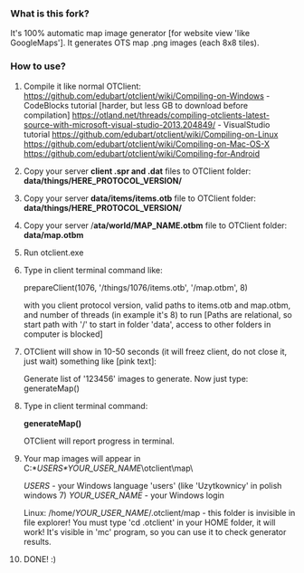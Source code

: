### What is this fork?

It's 100% automatic map image generator [for website view 'like GoogleMaps'].
It generates OTS map .png images (each 8x8 tiles).

### How to use?

1. Compile it like normal OTClient:
https://github.com/edubart/otclient/wiki/Compiling-on-Windows  - CodeBlocks tutorial [harder, but less GB to download before compilation]
https://otland.net/threads/compiling-otclients-latest-source-with-microsoft-visual-studio-2013.204849/ - VisualStudio tutorial
https://github.com/edubart/otclient/wiki/Compiling-on-Linux
https://github.com/edubart/otclient/wiki/Compiling-on-Mac-OS-X
https://github.com/edubart/otclient/wiki/Compiling-for-Android

2. Copy your server **client .spr and .dat** files to OTClient folder: **data/things/HERE_PROTOCOL_VERSION/**

3. Copy your server **data/items/items.otb** file to OTClient folder: **data/things/HERE_PROTOCOL_VERSION/**

4. Copy your server /**ata/world/MAP_NAME.otbm** file to OTClient folder: **data/map.otbm**

5. Run otclient.exe

6. Type in client terminal command like:
    
    prepareClient(1076, '/things/1076/items.otb', '/map.otbm', 8)
    
	with you client protocol version, valid paths to items.otb and map.otbm, and number of threads (in example it's 8) to run
	[Paths are relational, so start path with '/' to start in folder 'data', access to other folders in computer is blocked]

7. OTClient will show in 10-50 seconds (it will freez client, do not close it, just wait) something like [pink text]:

	Generate list of '123456' images to generate. Now just type: generateMap()

8. Type in client terminal command:
		
	**generateMap()**
		
	OTClient will report progress in terminal.

9. Your map images will appear in C:\*_USERS_*\*_YOUR_USER_NAME_*\otclient\map\

	_USERS_ - your Windows language 'users' (like 'Uzytkownicy' in polish windows 7)
	_YOUR_USER_NAME_ - your Windows login
	
	Linux: /home/_YOUR_USER_NAME_/.otclient/map - this folder is invisible in file explorer!
	You must type 'cd .otclient' in your HOME folder, it will work! It's visible in 'mc' program, so you can use it to check generator results.
10. DONE! :)

